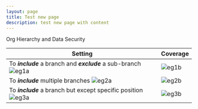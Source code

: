 ```yaml
---
layout: page
title: Test new page
description: test new page with content
---
```


Org Hierarchy and Data Security

Setting|Coverage
|---|---|
To _**include**_ a branch and _**exclude**_ a sub-branch <br>![eg1a](images/data_access/eg1a.png)|![eg1b](images/data_access/eg1b.png)
To _**include**_ multiple branches ![eg2a](images/data_access/eg2a.png)|![eg2b](images/data_access/eg2b.png)
To _**include**_ a branch but except specific position ![eg3a](images/data_access/eg3a.png)|![eg3b](images/data_access/eg3b.png)






